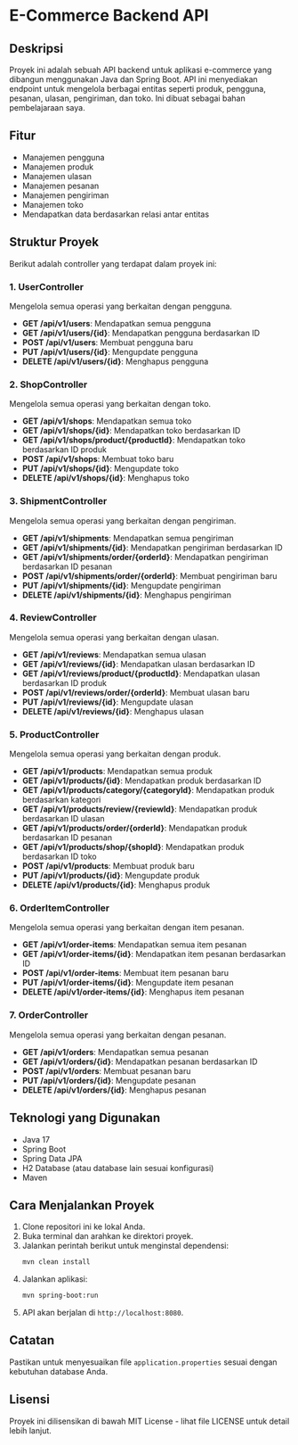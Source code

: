 # E-Commerce Backend API

## Deskripsi

Proyek ini adalah sebuah API backend untuk aplikasi e-commerce yang dibangun menggunakan Java dan Spring Boot. API ini menyediakan endpoint untuk mengelola berbagai entitas seperti produk, pengguna, pesanan, ulasan, pengiriman, dan toko. Ini dibuat sebagai bahan pembelajaraan saya.

## Fitur

- Manajemen pengguna
- Manajemen produk
- Manajemen ulasan
- Manajemen pesanan
- Manajemen pengiriman
- Manajemen toko
- Mendapatkan data berdasarkan relasi antar entitas

## Struktur Proyek

Berikut adalah controller yang terdapat dalam proyek ini:

### 1. UserController

Mengelola semua operasi yang berkaitan dengan pengguna.

- **GET /api/v1/users**: Mendapatkan semua pengguna
- **GET /api/v1/users/{id}**: Mendapatkan pengguna berdasarkan ID
- **POST /api/v1/users**: Membuat pengguna baru
- **PUT /api/v1/users/{id}**: Mengupdate pengguna
- **DELETE /api/v1/users/{id}**: Menghapus pengguna

### 2. ShopController

Mengelola semua operasi yang berkaitan dengan toko.

- **GET /api/v1/shops**: Mendapatkan semua toko
- **GET /api/v1/shops/{id}**: Mendapatkan toko berdasarkan ID
- **GET /api/v1/shops/product/{productId}**: Mendapatkan toko berdasarkan ID produk
- **POST /api/v1/shops**: Membuat toko baru
- **PUT /api/v1/shops/{id}**: Mengupdate toko
- **DELETE /api/v1/shops/{id}**: Menghapus toko

### 3. ShipmentController

Mengelola semua operasi yang berkaitan dengan pengiriman.

- **GET /api/v1/shipments**: Mendapatkan semua pengiriman
- **GET /api/v1/shipments/{id}**: Mendapatkan pengiriman berdasarkan ID
- **GET /api/v1/shipments/order/{orderId}**: Mendapatkan pengiriman berdasarkan ID pesanan
- **POST /api/v1/shipments/order/{orderId}**: Membuat pengiriman baru
- **PUT /api/v1/shipments/{id}**: Mengupdate pengiriman
- **DELETE /api/v1/shipments/{id}**: Menghapus pengiriman

### 4. ReviewController

Mengelola semua operasi yang berkaitan dengan ulasan.

- **GET /api/v1/reviews**: Mendapatkan semua ulasan
- **GET /api/v1/reviews/{id}**: Mendapatkan ulasan berdasarkan ID
- **GET /api/v1/reviews/product/{productId}**: Mendapatkan ulasan berdasarkan ID produk
- **POST /api/v1/reviews/order/{orderId}**: Membuat ulasan baru
- **PUT /api/v1/reviews/{id}**: Mengupdate ulasan
- **DELETE /api/v1/reviews/{id}**: Menghapus ulasan

### 5. ProductController

Mengelola semua operasi yang berkaitan dengan produk.

- **GET /api/v1/products**: Mendapatkan semua produk
- **GET /api/v1/products/{id}**: Mendapatkan produk berdasarkan ID
- **GET /api/v1/products/category/{categoryId}**: Mendapatkan produk berdasarkan kategori
- **GET /api/v1/products/review/{reviewId}**: Mendapatkan produk berdasarkan ID ulasan
- **GET /api/v1/products/order/{orderId}**: Mendapatkan produk berdasarkan ID pesanan
- **GET /api/v1/products/shop/{shopId}**: Mendapatkan produk berdasarkan ID toko
- **POST /api/v1/products**: Membuat produk baru
- **PUT /api/v1/products/{id}**: Mengupdate produk
- **DELETE /api/v1/products/{id}**: Menghapus produk

### 6. OrderItemController

Mengelola semua operasi yang berkaitan dengan item pesanan.

- **GET /api/v1/order-items**: Mendapatkan semua item pesanan
- **GET /api/v1/order-items/{id}**: Mendapatkan item pesanan berdasarkan ID
- **POST /api/v1/order-items**: Membuat item pesanan baru
- **PUT /api/v1/order-items/{id}**: Mengupdate item pesanan
- **DELETE /api/v1/order-items/{id}**: Menghapus item pesanan

### 7. OrderController

Mengelola semua operasi yang berkaitan dengan pesanan.

- **GET /api/v1/orders**: Mendapatkan semua pesanan
- **GET /api/v1/orders/{id}**: Mendapatkan pesanan berdasarkan ID
- **POST /api/v1/orders**: Membuat pesanan baru
- **PUT /api/v1/orders/{id}**: Mengupdate pesanan
- **DELETE /api/v1/orders/{id}**: Menghapus pesanan

## Teknologi yang Digunakan

- Java 17
- Spring Boot
- Spring Data JPA
- H2 Database (atau database lain sesuai konfigurasi)
- Maven

## Cara Menjalankan Proyek

1. Clone repositori ini ke lokal Anda.
2. Buka terminal dan arahkan ke direktori proyek.
3. Jalankan perintah berikut untuk menginstal dependensi:
   ```bash
   mvn clean install
   ```
4. Jalankan aplikasi:
   ```bash
   mvn spring-boot:run
   ```
5. API akan berjalan di `http://localhost:8080`. 

## Catatan

Pastikan untuk menyesuaikan file `application.properties` sesuai dengan kebutuhan database Anda.

## Lisensi

Proyek ini dilisensikan di bawah MIT License - lihat file LICENSE untuk detail lebih lanjut.
